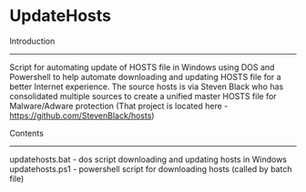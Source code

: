 # UpdateHosts


Introduction
_____________
Script for automating update of HOSTS file in Windows using DOS and Powershell to help automate downloading and updating HOSTS file for a better Internet experience. The source hosts is via Steven Black who has consolidated multiple sources to create a unified master HOSTS file for Malware/Adware protection (That project is located here - https://github.com/StevenBlack/hosts)

Contents
_____________

updatehosts.bat - dos script  downloading and updating hosts in Windows 
updatehosts.ps1 - powershell script for downloading hosts (called by batch file)
